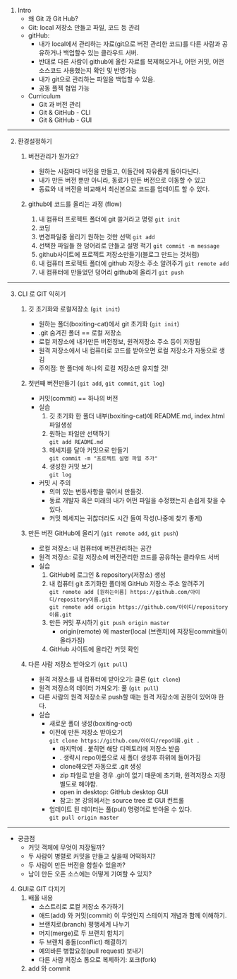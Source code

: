 1. Intro
    - 왜 Git 과 Git Hub?
    - Git: local 저장소 만들고 파일, 코드 등 관리
    - gitHub: 
        - 내가 local에서 관리하는 자료(git으로 버전 관리한 코드)를 다른 사람과 공유하거나 백업할수 있는 클라우드 서버.
        - 반대로 다른 사람이 github에 올린 자료를 복제해오거나, 어떤 커밋, 어떤 소스코드 사용했는지 확인 및 반영가능
        - 내가 git으로 관리하는 파일을 백업할 수 있음.
        - 공동 플젝 협업 가능
    - Curriculum
        - Git 과 버전 관리
        - Git & GitHub - CLI
        - Git & GitHub - GUI
---
2. 환경설정하기
    1. 버전관리가 뭔가요?
        - 원하는 시점마다 버전을 만들고, 이들간에 자유롭게 돌아다닌다.
        - 내가 만든 버전 뿐만 아니라, 동료가 만든 버전으로 이동할 수 있고
        - 동료와 내 버전을 비교해서 최신본으로 코드를 업데이트 할 수 있다.

    2. github에 코드를 올리는 과정 (flow)
        1. 내 컴퓨터 프로젝트 폴더에 git 쓸거라고 명령 `git init`
        2. 코딩
        3. 변경파일중 올리기 원하는 것만 선택 `git add`
        4. 선택한 파일들 한 덩어리로 만들고 설명 적기 `git commit -m message`
        5. github사이트에 프로젝트 저장소만들기(블로그 만드는 것처럼) 
        6. 내 컴퓨터 프로젝트 폴더에 github 저장소 주소 알려주기 `git remote add`
        7. 내 컴퓨터에 만들었던 덩어리 github에 올리기 `git push`

---

3. CLI 로 GIT 익히기
    1. 깃 초기화와 로컬저장소 (`git init`)
        - 원하는 폴더(boxiting-cat)에서 git 초기화 (`git init`) 
        - .git 숨겨진 폴더 == 로컬 저장소
        - 로컬 저장소에 내가만든 버전정보, 원격저장소 주소 등이 저장됨
        - 원격 저장소에서 내 컴퓨터로 코드를 받아오면 로컬 저장소가 자동으로 생김
        - 주의점: 한 폴더에 하나의 로컬 저장소만 유지할 것!
        
    2. 첫번째 버전만들기 (`git add`, `git commit`, `git log`)
        - 커밋(commit) == 하나의 버전
        - 실습
            1. 깃 초기화 한 폴더 내부(boxiting-cat)에 README.md, index.html 파일생성
            2. 원하는 파일만 선택하기   
            `git add README.md`
            3. 메세지를 달아 커밋으로 만들기   
            `git commit -m "프로젝트 설명 파일 추가"`
            4. 생성한 커밋 보기  
            `git log`
        - 커밋 시 주의
            - 의미 있는 변동사항을 묶어서 만들것.
            - 동료 개발자 혹은 미래의 내가 어떤 파일을 수정했는지 손쉽게 찾을 수 있다.
            - 커밋 메세지는 귀찮더라도 시간 들여 작성(나중에 찾기 좋게)

    3. 만든 버전 GitHub에 올리기 (`git remote add`, `git push`)
        - 로컬 저장소: 내 컴퓨터에 버전관리하는 공간
        - 원격 저장소: 로컬 저장소에 버전관리한 코드를 공유하는 클라우드 서버
        - 실습
            1. GitHub에 로그인 & repository(저장소) 생성
            2. 내 컴퓨터 git 초기화한 폴더에 GitHub 저장소 주소 알려주기  
            `git remote add [원하는이름] https://github.com/아이디/repository이름.git`  
            `git remote add origin https://github.com/아이디/repository이름.git`  
            3. 만든 커밋 푸시하기
            ```git push origin master```
                - origin(remote) 에 master(local (브랜치)에 저장된commit들이 올라가짐)
            4. GitHub 사이트에 올라간 커밋 확인

    4. 다른 사람 저장소 받아오기 (`git pull`)
        - 원격 저장소를 내 컴퓨터에 받아오기: 클론 (`git clone`)
        - 원격 저장소의 데이터 가져오기: 풀 (`git pull`)
        - 다른 사람의 원격 저장소로 push할 때는 원격 저장소에 권한이 있어야 한다.
        - 실습
            - 새로운 폴더 생성(boxiting-oct)
            - 이전에 만든 저장소 받아오기  
                ```git clone https://github.com/아이디/repo이름.git .```
                - 마지막에 . 붙히면 해당 디렉토리에 저장소 받음
                - . 생략시 repo이름으로 새 폴더 생성후 하위에 들어가짐
                - clone해오면 자동으로 .git 생성
                - zip 파일로 받을 경우 .git이 없기 때문에 초기화, 원격저장소 지정 별도로 해야함.
                - open in desktop: GitHub desktop GUI
                - 참고: 본 강의에서는 source tree 로 GUI 컨트롤
            - 업데이트 된 데이터는 풀(pull) 명령어로 받아올 수 있다.  
                ```git pull origin master```

---
- 궁금점
    - 커밋 객체에 무엇이 저장될까?
    - 두 사람이 병렬로 커밋을 만들고 싶을때 어떡하지?
    - 두 사람이 만든 버전을 합칠수 있을까?
    - 남이 만든 오픈 소스에는 어떻게 기여할 수 있지?

4. GUI로 GIT 다지기
    1. 배울 내용
        - 소스트리로 로컬 저장소 추가하기
        - 애드(add) 와 커밋(commit) 이 무엇인지 스테이지 개념과 함께 이해하기.
        - 브랜치로(branch) 평행세계 나누기
        - 머지(merge)로 두 브랜치 합치기
        - 두 브랜치 충돌(conflict) 해결하기
        - 예의바른 병합요청(pull request) 보내기
        - 다른 사람 저장소 통으로 복제하기: 포크(fork)
    2. add 와 commit
        